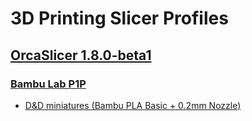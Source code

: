 # 3D Printing Slicer Profiles

## [OrcaSlicer 1.8.0-beta1](https://github.com/SoftFever/OrcaSlicer)
### [Bambu Lab P1P](https://us.store.bambulab.com/products/p1p)
- [D&amp;D miniatures (Bambu PLA Basic + 0.2mm Nozzle)](orcaslicer/bambu/p1p/dnd-minis)
